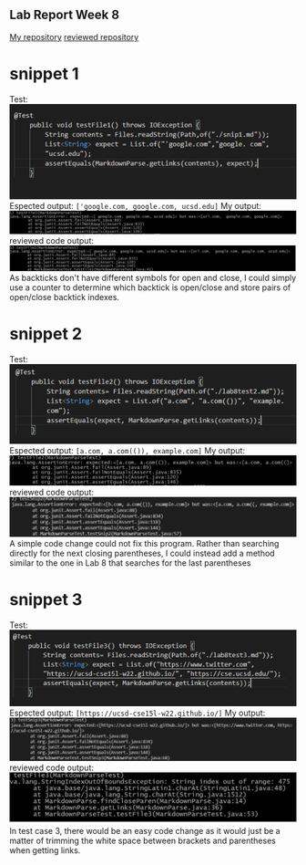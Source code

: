 ## Lab Report Week 8
[My repository](https://github.com/junlinchen12138/markdown-parse)
 [reviewed repository](https://github.com/5ean-github/markdown-parse)

# snippet 1
Test:
![Image](test.png)
Espected output: ``['google.com, google.com, ucsd.edu]``
My output:
![Image](myoutput1.png)
reviewed code output:
![Image](output1.png)
As backticks don't have different symbols for open and close, I could simply use a counter to determine which backtick is open/close and store pairs of open/close backtick
indexes.

# snippet 2
Test:
![Image](test2.png)
Espected output: ``[a.com, a.com(()), example.com]``
My output:
![Image](myoutput2.png)
reviewed code output:
![Image](output2.png)
A simple code change could not fix this program. Rather than searching directly for the next closing parentheses, I could instead add a method similar to the one in Lab 8 that
searches for the last parentheses

# snippet 3
Test:
![Image](test3.png)
Espected output: ``[https://ucsd-cse15l-w22.github.io/]``
My output:
![Image](myoutput3.png)
reviewed code output:
![Image](output3.png)
In test case 3, there would be an easy code change as it would just be a matter of trimming the white space between brackets and parentheses when getting links.

 


